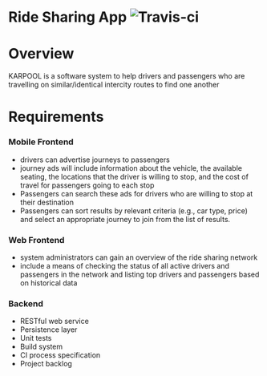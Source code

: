 # Ride Sharing App ![Travis-ci](https://travis-ci.com/ECSE321-Fall2018/t14.svg?token=GZjL5n7oSgTkjMWgPevs&branch=master)

# Overview

KARPOOL is a software system to help drivers and passengers who are travelling on
similar/identical intercity routes to find one another

# Requirements

### Mobile Frontend
* drivers can advertise journeys to passengers
* journey ads will include
information about the vehicle, the available seating, the locations that the driver is willing to stop, and the
cost of travel for passengers going to each stop
* Passengers can search these ads for drivers who are willing to stop at their destination
* Passengers can
sort results by relevant criteria (e.g., car type, price) and select an appropriate journey to join from the list
of results.

### Web Frontend
* system administrators can gain an overview of the ride sharing network
* include a means of checking the status of all active drivers and passengers in the
network and listing top drivers and passengers based on historical data

### Backend
* RESTful web service
* Persistence layer
* Unit tests
* Build system
* CI process specification
* Project backlog

